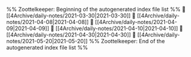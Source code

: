 %% Zoottelkeeper: Beginning of the autogenerated index file list  %%
📄 [[4Archive/daily-notes/2021-03-30|2021-03-30]]
📄 [[4Archive/daily-notes/2021-04-08|2021-04-08]]
📄 [[4Archive/daily-notes/2021-04-09|2021-04-09]]
📄 [[4Archive/daily-notes/2021-04-10|2021-04-10]]
📄 [[4Archive/daily-notes/2021-04-30|2021-04-30]]
📄 [[4Archive/daily-notes/2021-05-20|2021-05-20]]
%% Zoottelkeeper: End of the autogenerated index file list  %%
